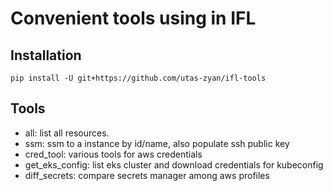 # Convenient tools using in IFL

## Installation

```
pip install -U git+https://github.com/utas-zyan/ifl-tools
```


## Tools

- all:  list all resources.
- ssm:  ssm to a instance by id/name, also populate ssh public key
- cred_tool:  various tools for aws credentials
- get_eks_config: list eks cluster and download credentials for kubeconfig
- diff_secrets: compare secrets manager among aws profiles